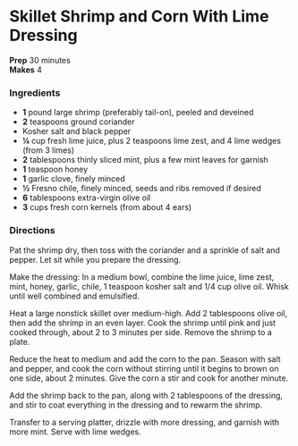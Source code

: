 #  Skillet Shrimp and Corn With Lime Dressing

**Prep** 30 minutes  
**Makes** 4

###  Ingredients

  *  **1** pound large shrimp (preferably tail-on), peeled and deveined
  *   **2** teaspoons ground coriander
  * Kosher salt and black pepper
  *   **¼** cup fresh lime juice, plus 2 teaspoons lime zest, and 4 lime wedges (from 3 limes)
  *   **2** tablespoons thinly sliced mint, plus a few mint leaves for garnish
  *   **1** teaspoon honey
  *   **1** garlic clove, finely minced
  *   **½** Fresno chile, finely minced, seeds and ribs removed if desired
  *   **6** tablespoons extra-virgin olive oil
  *   **3** cups fresh corn kernels (from about 4 ears)

###  Directions

Pat the shrimp dry, then toss with the coriander and a sprinkle of salt and
pepper. Let sit while you prepare the dressing.

Make the dressing: In a medium bowl, combine the lime juice, lime zest, mint,
honey, garlic, chile, 1 teaspoon kosher salt and 1/4 cup olive oil. Whisk
until well combined and emulsified.

Heat a large nonstick skillet over medium-high. Add 2 tablespoons olive oil,
then add the shrimp in an even layer. Cook the shrimp until pink and just
cooked through, about 2 to 3 minutes per side. Remove the shrimp to a plate.

Reduce the heat to medium and add the corn to the pan. Season with salt and
pepper, and cook the corn without stirring until it begins to brown on one
side, about 2 minutes. Give the corn a stir and cook for another minute.

Add the shrimp back to the pan, along with 2 tablespoons of the dressing, and
stir to coat everything in the dressing and to rewarm the shrimp.

Transfer to a serving platter, drizzle with more dressing, and garnish with
more mint. Serve with lime wedges.

